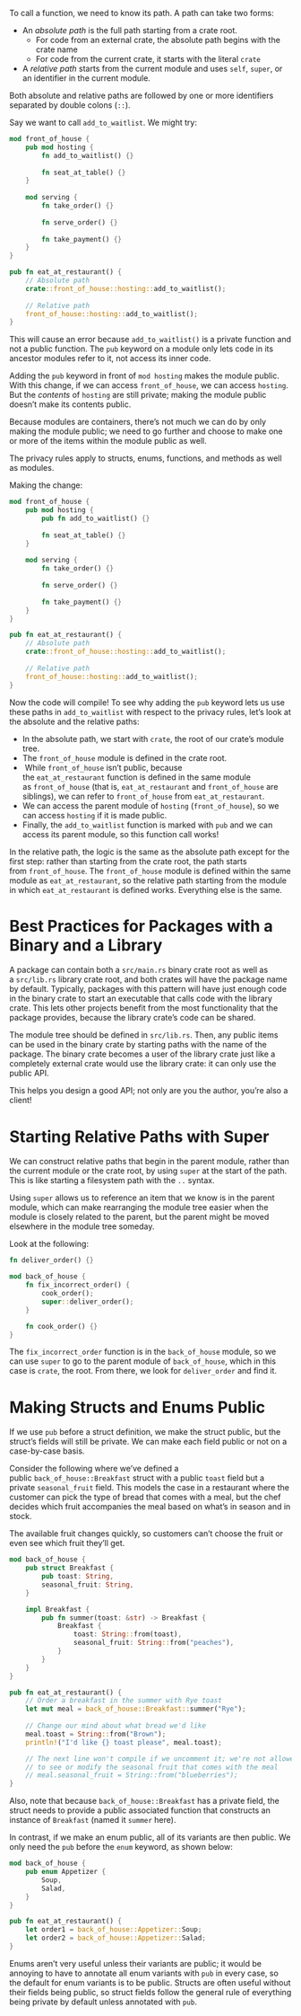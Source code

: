To call a function, we need to know its path. A path can take two forms:
* An _absolute path_ is the full path starting from a crate root.
	* For code from an external crate, the absolute path begins with the crate name
	* For code from the current crate, it starts with the literal `crate`
* A _relative path_ starts from the current module and uses `self`, `super`, or an identifier in the current module.

Both absolute and relative paths are followed by one or more identifiers separated by double colons (`::`).

Say we want to call `add_to_waitlist`. We might try:

```rust
mod front_of_house {
    pub mod hosting {
        fn add_to_waitlist() {}
        
        fn seat_at_table() {}
    }
    
    mod serving {
        fn take_order() {}
        
        fn serve_order() {}
        
        fn take_payment() {}
    }
}

pub fn eat_at_restaurant() {
    // Absolute path
    crate::front_of_house::hosting::add_to_waitlist();
    
    // Relative path
    front_of_house::hosting::add_to_waitlist();
}
```

This will cause an error because `add_to_waitlist()` is a private function and not a public function.  The `pub` keyword on a module only lets code in its ancestor modules refer to it, not access its inner code. 

Adding the `pub` keyword in front of `mod hosting` makes the module public. With this change, if we can access `front_of_house`, we can access `hosting`. But the _contents_ of `hosting` are still private; making the module public doesn’t make its contents public.

Because modules are containers, there’s not much we can do by only making the module public; we need to go further and choose to make one or more of the items within the module public as well. 

The privacy rules apply to structs, enums, functions, and methods as well as modules.

Making the change:
```rust
mod front_of_house {
    pub mod hosting {
        pub fn add_to_waitlist() {}
        
        fn seat_at_table() {}
    }
    
    mod serving {
        fn take_order() {}
        
        fn serve_order() {}
        
        fn take_payment() {}
    }
}

pub fn eat_at_restaurant() {
    // Absolute path
    crate::front_of_house::hosting::add_to_waitlist();
    
    // Relative path
    front_of_house::hosting::add_to_waitlist();
}
```

Now the code will compile! To see why adding the `pub` keyword lets us use these paths in `add_to_waitlist` with respect to the privacy rules, let’s look at the absolute and the relative paths:

* In the absolute path, we start with `crate`, the root of our crate’s module tree.
* The `front_of_house` module is defined in the crate root.
*  While `front_of_house` isn’t public, because the `eat_at_restaurant` function is defined in the same module as `front_of_house` (that is, `eat_at_restaurant` and `front_of_house` are siblings), we can refer to `front_of_house` from `eat_at_restaurant`.
* We can access the parent module of `hosting` (`front_of_house`), so we can access `hosting` if it is made public.
* Finally, the `add_to_waitlist` function is marked with `pub` and we can access its parent module, so this function call works!

In the relative path, the logic is the same as the absolute path except for the first step: rather than starting from the crate root, the path starts from `front_of_house`. The `front_of_house` module is defined within the same module as `eat_at_restaurant`, so the relative path starting from the module in which `eat_at_restaurant` is defined works. Everything else is the same.

# Best Practices for Packages with a Binary and a Library
A package can contain both a `src/main.rs` binary crate root as well as a `src/lib.rs` library crate root, and both crates will have the package name by default. Typically, packages with this pattern will have just enough code in the binary crate to start an executable that calls code with the library crate. This lets other projects benefit from the most functionality that the package provides, because the library crate’s code can be shared.

The module tree should be defined in `src/lib.rs`. Then, any public items can be used in the binary crate by starting paths with the name of the package. The binary crate becomes a user of the library crate just like a completely external crate would use the library crate: it can only use the public API.

This helps you design a good API; not only are you the author, you’re also a client!

# Starting Relative Paths with Super
We can construct relative paths that begin in the parent module, rather than the current module or the crate root, by using `super` at the start of the path. This is like starting a filesystem path with the `..` syntax.

Using `super` allows us to reference an item that we know is in the parent module, which can make rearranging the module tree easier when the module is closely related to the parent, but the parent might be moved elsewhere in the module tree someday.

Look at the following:

```rust
fn deliver_order() {}

mod back_of_house {
    fn fix_incorrect_order() {
	    cook_order();
	    super::deliver_order();
	}

	fn cook_order() {}
}
```

The `fix_incorrect_order` function is in the `back_of_house` module, so we can use `super` to go to the parent module of `back_of_house`, which in this case is `crate`, the root. From there, we look for `deliver_order` and find it.

# Making Structs and Enums Public
If we use `pub` before a struct definition, we make the struct public, but the struct’s fields will still be private. We can make each field public or not on a case-by-case basis.

Consider the following where we’ve defined a public `back_of_house::Breakfast` struct with a public `toast` field but a private `seasonal_fruit` field. This models the case in a restaurant where the customer can pick the type of bread that comes with a meal, but the chef decides which fruit accompanies the meal based on what’s in season and in stock.

The available fruit changes quickly, so customers can’t choose the fruit or even see which fruit they’ll get.

```rust
mod back_of_house {
    pub struct Breakfast {
        pub toast: String,
        seasonal_fruit: String,
    }

    impl Breakfast {
        pub fn summer(toast: &str) -> Breakfast {
            Breakfast {
                toast: String::from(toast),
                seasonal_fruit: String::from("peaches"),
            }
        }
    }
}

pub fn eat_at_restaurant() {
    // Order a breakfast in the summer with Rye toast
    let mut meal = back_of_house::Breakfast::summer("Rye");
    
    // Change our mind about what bread we'd like
    meal.toast = String::from("Brown");
    println!("I'd like {} toast please", meal.toast);

    // The next line won't compile if we uncomment it; we're not allowed
    // to see or modify the seasonal fruit that comes with the meal
    // meal.seasonal_fruit = String::from("blueberries");
}
```

Also, note that because `back_of_house::Breakfast` has a private field, the struct needs to provide a public associated function that constructs an instance of `Breakfast` (named it `summer` here).


In contrast, if we make an enum public, all of its variants are then public. We only need the `pub` before the `enum` keyword, as shown below:

```rust
mod back_of_house {
    pub enum Appetizer {
        Soup,
        Salad,
    }
}

pub fn eat_at_restaurant() {
    let order1 = back_of_house::Appetizer::Soup;
    let order2 = back_of_house::Appetizer::Salad;
}
```

Enums aren’t very useful unless their variants are public; it would be annoying to have to annotate all enum variants with `pub` in every case, so the default for enum variants is to be public. Structs are often useful without their fields being public, so struct fields follow the general rule of everything being private by default unless annotated with `pub`.